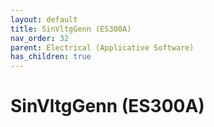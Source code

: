 ```yaml
---
layout: default
title: SinVltgGenn (ES300A)
nav_order: 32
parent: Electrical (Applicative Software)
has_children: true
---
```

# SinVltgGenn (ES300A)

